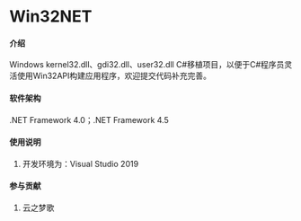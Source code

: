 # Win32NET

#### 介绍
Windows kernel32.dll、gdi32.dll、user32.dll C#移植项目，以便于C#程序员灵活使用Win32API构建应用程序，欢迎提交代码补充完善。

#### 软件架构
.NET Framework 4.0；.NET Framework 4.5

#### 使用说明

1.  开发环境为：Visual Studio 2019

#### 参与贡献

1.  云之梦歌

